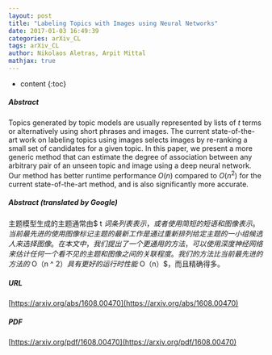 ```yaml
---
layout: post
title: "Labeling Topics with Images using Neural Networks"
date: 2017-01-03 16:49:39
categories: arXiv_CL
tags: arXiv_CL
author: Nikolaos Aletras, Arpit Mittal
mathjax: true
---
```


* content
{:toc}

##### Abstract
Topics generated by topic models are usually represented by lists of $t$ terms or alternatively using short phrases and images. The current state-of-the-art work on labeling topics using images selects images by re-ranking a small set of candidates for a given topic. In this paper, we present a more generic method that can estimate the degree of association between any arbitrary pair of an unseen topic and image using a deep neural network. Our method has better runtime performance $O(n)$ compared to $O(n^2)$ for the current state-of-the-art method, and is also significantly more accurate.

##### Abstract (translated by Google)
主题模型生成的主题通常由$ t $词条列表表示，或者使用简短的短语和图像表示。当前最先进的使用图像标记主题的最新工作是通过重新排列给定主题的一小组候选人来选择图像。在本文中，我们提出了一个更通用的方法，可以使用深度神经网络来估计任何一个看不见的主题和图像之间的关联程度。我们的方法比当前最先进的方法的$ O（n ^ 2）$具有更好的运行时性能$ O（n）$，而且精确得多。

##### URL
[https://arxiv.org/abs/1608.00470](https://arxiv.org/abs/1608.00470)

##### PDF
[https://arxiv.org/pdf/1608.00470](https://arxiv.org/pdf/1608.00470)

